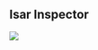 ## Isar Inspector

<img src="https://raw.githubusercontent.com/ahmtydn/isar_plus/main/.github/assets/isar-inspector.png?sanitize=true">
